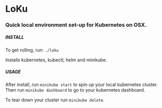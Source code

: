 # LoKu

### Quick local environment set-up for Kubernetes on OSX.

##### INSTALL
To get rolling, run: `./loku`

Installs kubernetes, kubectl, helm and minikube.

##### USAGE
After install, run `minikube start` to spin up your local kubernetes cluster. 
Then run `minikube dashboard` to go to your kubernetes dashboard.

To tear down your cluster run `minikube delete`.
